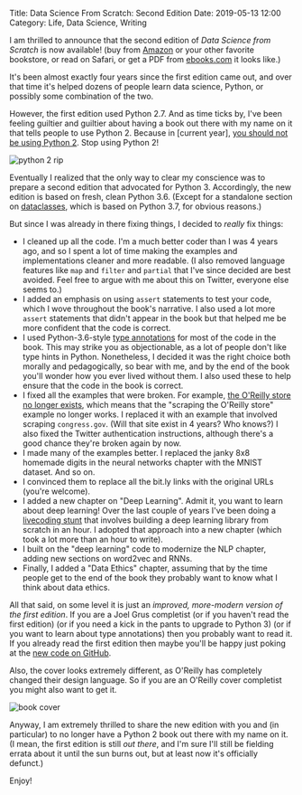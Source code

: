 Title: Data Science From Scratch: Second Edition
Date: 2019-05-13 12:00
Category: Life, Data Science, Writing

I am thrilled to announce that the second edition of <i>Data Science from Scratch</i> is now available! (buy from <a href = "https://www.amazon.com/Data-Science-Scratch-Principles-Python/dp/1492041130">Amazon</a> or your other favorite bookstore, or read on Safari, or get a PDF from <a href = "https://www.ebooks.com/en-us/209663126/data-science-from-scratch/grus-joel/">ebooks.com</a> it looks like.)

It's been almost exactly four years since the first edition came out,
and over that time it's helped dozens of people learn data science, Python, or possibly some combination of the two.

However, the first edition used Python 2.7. And as time ticks by,
I've been feeling guiltier and guiltier about having a book out there
with my name on it that tells people to use Python 2. Because in [current year],
<a href = "https://twitter.com/AutomationPanda/status/1125401079729008645">you should not be using Python 2</a>. Stop using Python 2!

![python 2 rip]({static}images/python2.jpg)

Eventually I realized that the only way to clear my conscience
was to prepare a second edition that advocated for Python 3. Accordingly,
the new edition is based on fresh, clean Python 3.6.
(Except for a standalone section on <a href = "https://docs.python.org/3/library/dataclasses.html">dataclasses</a>,
 which is based on Python 3.7, for obvious reasons.)

But since I was already in there fixing things,
I decided to _really_ fix things:

* I cleaned up all the code. I'm a much better coder than I was 4 years ago,
  and so I spent a lot of time making the examples and implementations
  cleaner and more readable. (I also removed language features like
  `map` and `filter` and `partial` that I've since decided are best avoided.
  Feel free to argue with me about this on Twitter, everyone else seems to.)
* I added an emphasis on using `assert` statements to test your code,
  which I wove throughout the book's narrative. I also used a lot more
  `assert` statements that didn't appear in the book but that helped me
  be more confident that the code is correct.
* I used Python-3.6-style <a href = "https://docs.python.org/3/library/typing.html">type annotations</a> for most
  of the code in the book. This may strike you as objectionable,
  as a lot of people don't like type hints in Python. Nonetheless,
  I decided it was the right choice both morally and pedagogically,
  so bear with me,
  and by the end of the book you'll wonder how you ever lived without them.
  I also used these to help ensure that the code in the book is correct.
* I fixed all the examples that were broken.
  For example, <a href="https://www.oreilly.com/ideas/the-mission-of-spreading-the-knowledge-of-innovators-continues">the O'Reilly store no longer exists</a>,
  which means that the "scraping the O'Reilly store" example
  no longer works. I replaced it with an example that involved
  scraping `congress.gov`. (Will that site exist in 4 years? Who knows?)
  I also fixed the Twitter authentication instructions, although there's
  a good chance they're broken again by now.
* I made many of the examples better. I replaced the janky 8x8 homemade
  digits in the neural networks chapter with the MNIST dataset. And so on.
* I convinced them to replace all the bit.ly links with the original URLs
  (you're welcome).
* I added a new chapter on "Deep Learning". Admit it, you want to learn about
  deep learning! Over the last couple of years I've been doing a
  <a href = "https://joelgrus.com/2017/12/04/livecoding-madness-building-a-deep-learning-library/">livecoding stunt</a> that involves building a deep learning
  library from scratch in an hour. I adopted that approach into a new chapter
  (which took a lot more than an hour to write).
* I built on the "deep learning" code to modernize the NLP chapter,
  adding new sections on word2vec and RNNs.
* Finally, I added a "Data Ethics" chapter, assuming that
  by the time people get to the end of the book they probably
  want to know what I think about data ethics.

All that said, on some level it is just
an *improved, more-modern version of the first edition*.
If you are a Joel Grus completist (or if you haven't read the first edition)
(or if you need a kick in the pants to upgrade to Python 3)
(or if you want to learn about type annotations)
then you probably want to read it. If you already read the first edition
then maybe you'll be happy just poking at
the <a href = "https://github.com/joelgrus/data-science-from-scratch">new code on GitHub</a>.

Also, the cover looks extremely different, as O'Reilly has completely changed
their design language. So if you are an O'Reilly cover completist
you might also want to get it.

![book cover]({static}images/dsfs_v2.jpg)

Anyway, I am extremely thrilled to share the new edition with you
and (in particular) to no longer have a Python 2 book out there
with my name on it. (I mean, the first edition is still *out there*,
and I'm sure I'll still be fielding errata about it until the sun burns out,
but at least now it's officially defunct.)

Enjoy!
